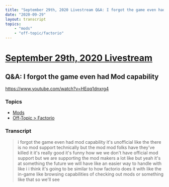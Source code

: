 ```yaml
---
title: "September 29th, 2020 Livestream Q&A: I forgot the game even had Mod capability"
date: "2020-09-29"
layout: transcript
topics:
    - "mods"
    - "off-topic/factorio"
---
```

# [September 29th, 2020 Livestream](../2020-09-29.md)
## Q&A: I forgot the game even had Mod capability
https://www.youtube.com/watch?v=HEqq1dnxrg4

### Topics
* [Mods](../topics/mods.md)
* [Off-Topic > Factorio](../topics/off-topic/factorio.md)

### Transcript

> i forgot the game even had mod capability it's unofficial like the there is no mod support technically but the mod mod folks have they've killed it it's really good it's funny how we we don't have official mod support but we are supporting the mod makers a lot like but yeah it's at something the future we will have like an easier way to handle with like i i think it's going to be similar to how factorio does it with like the in-game like browsing capabilities of checking out mods or something like that so we'll see
